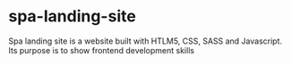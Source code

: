 # spa-landing-site

Spa landing site is a website built with HTLM5, CSS, SASS and Javascript. Its purpose is to show frontend development skills
